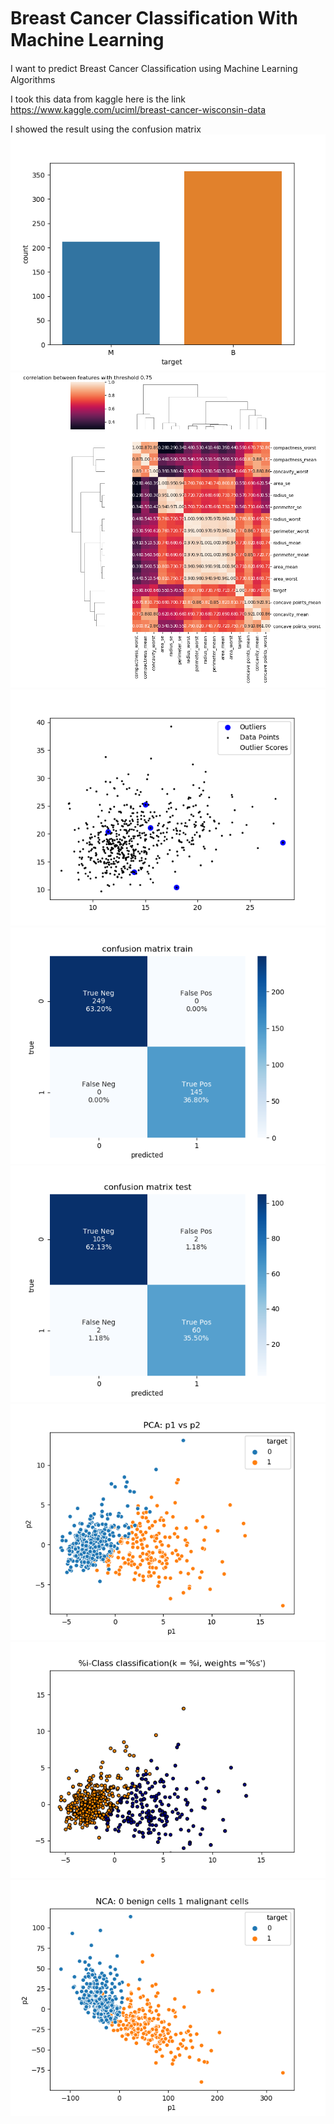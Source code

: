 # Breast Cancer Classiﬁcation With Machine Learning
I want to predict Breast Cancer Classiﬁcation using Machine Learning Algorithms

I took this data from kaggle here is the link https://www.kaggle.com/uciml/breast-cancer-wisconsin-data

I showed the result using the confusion matrix
![](/Figures/plot0.png)
![](/Figures/plot1.png)
![](/Figures/plot2.png)
![](/Figures/plot3.png)
![](/Figures/plot4.png)
![](/Figures/plot5.png)
![](/Figures/plot6.png)
![](/Figures/plot7.png)
